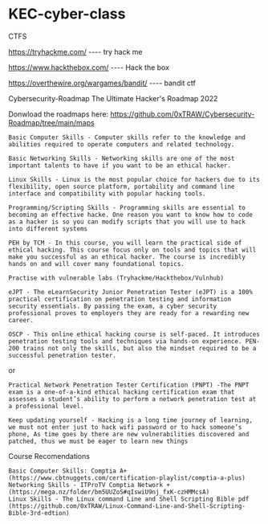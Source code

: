 # KEC-cyber-class


CTFS

https://tryhackme.com/  ---- try hack me


https://www.hackthebox.com/   ---- Hack the box


https://overthewire.org/wargames/bandit/    ---- bandit ctf




Cybersecurity-Roadmap
The Ultimate Hacker's Roadmap 2022

Donwload the roadmaps here: https://github.com/0xTRAW/Cybersecurity-Roadmap/tree/main/maps

    Basic Computer Skills - Computer skills refer to the knowledge and abilities required to operate computers and related technology.

    Basic Networking Skills - Networking skills are one of the most important talents to have if you want to be an ethical hacker.

    Linux Skills - Linux is the most popular choice for hackers due to its flexibility, open source platform, portability and command line interface and compatibility with popular hacking tools.

    Programming/Scripting Skills - Programming skills are essential to becoming an effective hacke. One reason you want to know how to code as a hacker is so you can modify scripts that you will use to hack into different systems

    PEH by TCM - In this course, you will learn the practical side of ethical hacking. This course focus only on tools and topics that will make you successful as an ethical hacker. The course is incredibly hands on and will cover many foundational topics.

    Practise with vulnerable labs (Tryhackme/Hackthebox/Vulnhub)

    eJPT - The eLearnSecurity Junior Penetration Tester (eJPT) is a 100% practical certification on penetration testing and information security essentials. By passing the exam, a cyber security professional proves to employers they are ready for a rewarding new career.

    OSCP - This online ethical hacking course is self-paced. It introduces penetration testing tools and techniques via hands-on experience. PEN-200 trains not only the skills, but also the mindset required to be a successful penetration tester.

or

    Practical Network Penetration Tester Certification (PNPT) -The PNPT exam is a one-of-a-kind ethical hacking certification exam that assesses a student’s ability to perform a network penetration test at a professional level.

    Keep updating yourself - Hacking is a long time journey of learning, we must not enter just to hack wifi password or to hack someone’s phone, As time goes by there are new vulnerabilities discovered and patched, thus we must be eager to learn new things

Course Recomendations

    Basic Computer Skills: Comptia A+ (https://www.cbtnuggets.com/certification-playlist/comptia-a-plus)
    Networking Skills - ITProTV Comptia Network + (https://mega.nz/folder/bm5UUZoS#qIswiU9nj_fxK-czHMMcsA)
    Linux Skills - The Linux command Line and Shell Scripting Bible pdf (https://github.com/0xTRAW/Linux-Command-Line-and-Shell-Scripting-Bible-3rd-edtion)
    
    
    
